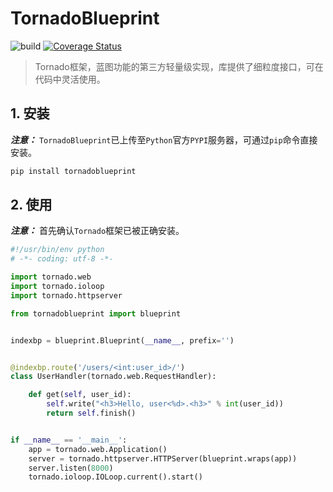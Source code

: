 # TornadoBlueprint

![build](https://travis-ci.org/keepalive555/tornadoblueprint.svg?branch=master)
[![Coverage Status](https://coveralls.io/repos/github/keepalive555/tornadoblueprint/badge.svg?branch=master)](https://coveralls.io/github/keepalive555/tornadoblueprint?branch=master)

> Tornado框架，蓝图功能的第三方轻量级实现，库提供了细粒度接口，可在代码中灵活使用。

## 1. 安装

***注意：*** `TornadoBlueprint`已上传至`Python`官方`PYPI`服务器，可通过`pip`命令直接安装。

```bash
pip install tornadoblueprint
```

## 2. 使用

***注意：*** 首先确认`Tornado`框架已被正确安装。

```python
#!/usr/bin/env python
# -*- coding: utf-8 -*-

import tornado.web
import tornado.ioloop
import tornado.httpserver

from tornadoblueprint import blueprint


indexbp = blueprint.Blueprint(__name__, prefix='')


@indexbp.route('/users/<int:user_id>/')
class UserHandler(tornado.web.RequestHandler):

    def get(self, user_id):
        self.write("<h3>Hello, user<%d>.<h3>" % int(user_id))
        return self.finish()


if __name__ == '__main__':
    app = tornado.web.Application()
    server = tornado.httpserver.HTTPServer(blueprint.wraps(app))
    server.listen(8000)
    tornado.ioloop.IOLoop.current().start()

```
